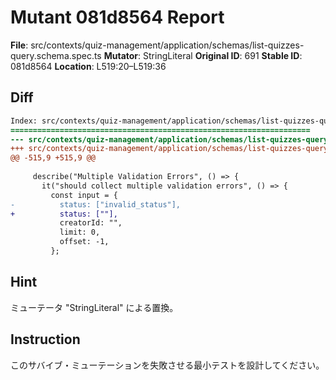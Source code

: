 # Mutant 081d8564 Report

**File**: src/contexts/quiz-management/application/schemas/list-quizzes-query.schema.spec.ts
**Mutator**: StringLiteral
**Original ID**: 691
**Stable ID**: 081d8564
**Location**: L519:20–L519:36

## Diff

```diff
Index: src/contexts/quiz-management/application/schemas/list-quizzes-query.schema.spec.ts
===================================================================
--- src/contexts/quiz-management/application/schemas/list-quizzes-query.schema.spec.ts	original
+++ src/contexts/quiz-management/application/schemas/list-quizzes-query.schema.spec.ts	mutated #691
@@ -515,9 +515,9 @@
 
     describe("Multiple Validation Errors", () => {
       it("should collect multiple validation errors", () => {
         const input = {
-          status: ["invalid_status"],
+          status: [""],
           creatorId: "",
           limit: 0,
           offset: -1,
         };
```

## Hint

ミューテータ "StringLiteral" による置換。

## Instruction

このサバイブ・ミューテーションを失敗させる最小テストを設計してください。
